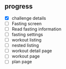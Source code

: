 ## progress

<!-- check the todo -->

- [x] challenge details
- [ ] Fasting screen
- [ ] Read fasting information
- [ ] fasting settings
- [ ] workout listing
- [ ] nested listing
- [ ] workout detail page
- [ ] workout page
- [ ] plan page
